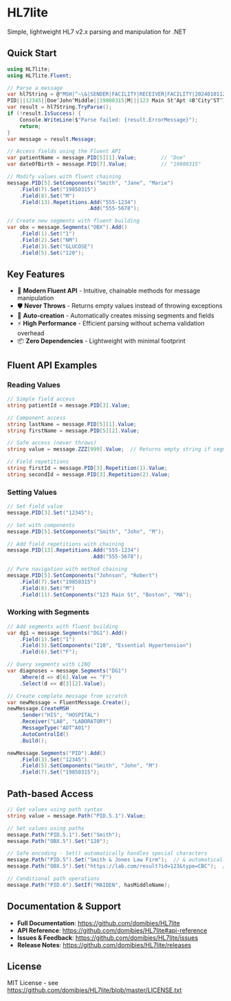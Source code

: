 # HL7lite

Simple, lightweight HL7 v2.x parsing and manipulation for .NET

## Quick Start

```csharp
using HL7lite;
using HL7lite.Fluent;

// Parse a message
var hl7String = @"MSH|^~\&|SENDER|FACILITY|RECEIVER|FACILITY|20240101120000||ADT^A01|123456|P|2.5
PID|||12345||Doe^John^Middle||19800315|M|||123 Main St^Apt 4B^City^ST^12345";
var result = hl7String.TryParse();
if (!result.IsSuccess) {
    Console.WriteLine($"Parse failed: {result.ErrorMessage}");
    return;
}
var message = result.Message;

// Access fields using the Fluent API
var patientName = message.PID[5][1].Value;        // "Doe"
var dateOfBirth = message.PID[7].Value;           // "19800315"

// Modify values with fluent chaining
message.PID[5].SetComponents("Smith", "Jane", "Marie")
    .Field(7).Set("19850315")
    .Field(8).Set("M")
    .Field(13).Repetitions.Add("555-1234")
                          .Add("555-5678");

// Create new segments with fluent building
var obx = message.Segments("OBX").Add()
    .Field(1).Set("1")
    .Field(2).Set("NM")
    .Field(3).Set("GLUCOSE")
    .Field(5).Set("120");
```

## Key Features

- 🎯 **Modern Fluent API** - Intuitive, chainable methods for message manipulation
- 🛡️ **Never Throws** - Returns empty values instead of throwing exceptions
- 🔧 **Auto-creation** - Automatically creates missing segments and fields
- ⚡ **High Performance** - Efficient parsing without schema validation overhead
- 📦 **Zero Dependencies** - Lightweight with minimal footprint

## Fluent API Examples

### Reading Values
```csharp
// Simple field access
string patientId = message.PID[3].Value;

// Component access
string lastName = message.PID[5][1].Value;
string firstName = message.PID[5][2].Value;

// Safe access (never throws)
string value = message.ZZZ[999].Value;  // Returns empty string if segment doesn't exist

// Field repetitions
string firstId = message.PID[3].Repetition(1).Value;
string secondId = message.PID[3].Repetition(2).Value;
```

### Setting Values
```csharp
// Set field value
message.PID[3].Set("12345");

// Set with components
message.PID[5].SetComponents("Smith", "John", "M");

// Add field repetitions with chaining
message.PID[13].Repetitions.Add("555-1234")
                           .Add("555-5678");

// Pure navigation with method chaining
message.PID[5].SetComponents("Johnson", "Robert")
    .Field(7).Set("19850315")
    .Field(8).Set("M")
    .Field(11).SetComponents("123 Main St", "Boston", "MA");
```

### Working with Segments
```csharp
// Add segments with fluent building
var dg1 = message.Segments("DG1").Add()
    .Field(1).Set("1")
    .Field(3).SetComponents("I10", "Essential Hypertension")
    .Field(6).Set("F");

// Query segments with LINQ
var diagnoses = message.Segments("DG1")
    .Where(d => d[6].Value == "F")
    .Select(d => d[3][2].Value);

// Create complete message from scratch
var newMessage = FluentMessage.Create();
newMessage.CreateMSH
    .Sender("HIS", "HOSPITAL")
    .Receiver("LAB", "LABORATORY")
    .MessageType("ADT^A01")
    .AutoControlId()
    .Build();

newMessage.Segments("PID").Add()
    .Field(3).Set("12345")
    .Field(5).SetComponents("Smith", "John", "M")
    .Field(7).Set("19850315");
```

## Path-based Access
```csharp
// Get values using path syntax
string value = message.Path("PID.5.1").Value;

// Set values using paths
message.Path("PID.5.1").Set("Smith");
message.Path("OBX.5").Set("120");

// Safe encoding - Set() automatically handles special characters
message.Path("PID.5").Set("Smith & Jones Law Firm");  // & automatically encoded
message.Path("OBX.5").Set("https://lab.com/result?id=123&type=CBC");  // & in URL encoded

// Conditional path operations
message.Path("PID.6").SetIf("MAIDEN", hasMiddleName);
```

## Documentation & Support

- **Full Documentation**: https://github.com/domibies/HL7lite
- **API Reference**: https://github.com/domibies/HL7lite#api-reference
- **Issues & Feedback**: https://github.com/domibies/HL7lite/issues
- **Release Notes**: https://github.com/domibies/HL7lite/releases

## License

MIT License - see https://github.com/domibies/HL7lite/blob/master/LICENSE.txt